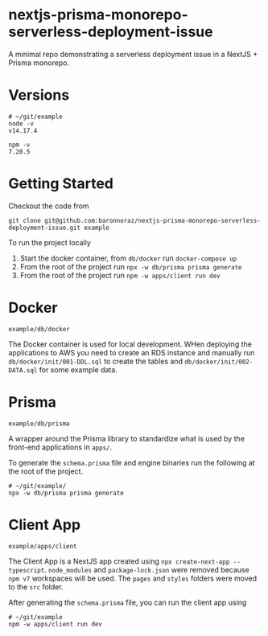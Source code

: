 # nextjs-prisma-monorepo-serverless-deployment-issue
A minimal repo demonstrating a serverless deployment issue in a NextJS + Prisma monorepo.

# Versions
```shell
# ~/git/example
node -v
v14.17.4

npm -v
7.20.5
```

# Getting Started
Checkout the code from 
```shell
git clone git@github.com:baronnoraz/nextjs-prisma-monorepo-serverless-deployment-issue.git example
```

To run the project locally
1. Start the docker container, from `db/docker` run `docker-compose up`
2. From the root of the project run `npx -w db/prisma prisma generate`
3. From the root of the project run `npm -w apps/client run dev`

# Docker 
`example/db/docker`

The Docker container is used for local development. WHen deploying the applications to AWS you need to 
create an RDS instance and manually run `db/docker/init/001-DDL.sql` to create the tables and
`db/docker/init/002-DATA.sql` for some example data.

# Prisma
`example/db/prisma`

A wrapper around the Prisma library to standardize what is used by the front-end applications in `apps/`.

To generate the `schema.prisma` file and engine binaries run the following at the root of the project. 

```shell
# ~/git/example/
npx -w db/prisma prisma generate
```

# Client App
`example/apps/client`

The Client App is a NextJS app created using `npx create-next-app --typescript`.
`node_modules` and `package-lock.json` were removed because `npm v7` workspaces will be used.
The `pages` and `styles` folders were moved to the `src` folder.

After generating the `schema.prisma` file, you can run the client app using

```shell
# ~/git/example
npm -w apps/client run dev
```


